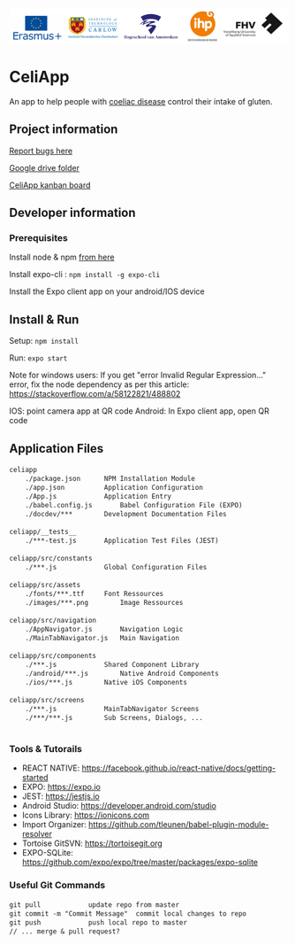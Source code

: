 ![Project Logo](/.github/logos/combined_logos.png)

# CeliApp

An app to help people with [coeliac disease](https://en.wikipedia.org/wiki/Coeliac_disease) control their intake of gluten.

## Project information
						  
[Report bugs here](https://forms.gle/cLYvsLpdG7K9TA6S6)

[Google drive folder](https://drive.google.com/drive/folders/14PHvjDnpShU3ikbmvI3tGRPABUAJEEVm?usp=sharing)

[CeliApp kanban board](https://github.com/itcgames/celiapp/projects/1)

## Developer information

### Prerequisites

Install node & npm [from here](https://nodejs.org/en/)

Install expo-cli :  `npm install -g expo-cli`

Install the Expo client app on your android/IOS device


## Install & Run

Setup:
`npm install`

Run:
`expo start`

Note for windows users: If you get "error Invalid Regular Expression..." error, fix the node 
dependency as per this article: https://stackoverflow.com/a/58122821/488802

IOS: point camera app at QR code
Android: In Expo client app, open QR code

## Application Files

```
celiapp
    ./package.json		NPM Installation Module
    ./app.json			Application Configuration
    ./App.js			Application Entry
    ./babel.config.js		Babel Configuration File (EXPO)
    ./docdev/***		Development Documentation Files

celiapp/__tests__
    ./***-test.js		Application Test Files (JEST)	

celiapp/src/constants
    ./***.js			Global Configuration Files

celiapp/src/assets
    ./fonts/***.ttf		Font Ressources
    ./images/***.png		Image Ressources 

celiapp/src/navigation
    ./AppNavigator.js		Navigation Logic
    ./MainTabNavigator.js	Main Navigation

celiapp/src/components
    ./***.js			Shared Component Library
    ./android/***.js		Native Android Components
    ./ios/***.js		Native iOS Components

celiapp/src/screens
    ./***.js			MainTabNavigator Screens
    ./***/***.js		Sub Screens, Dialogs, ...
    
```

### Tools & Tutorails

* REACT NATIVE: 		https://facebook.github.io/react-native/docs/getting-started
* EXPO: 			https://expo.io
* JEST:			https://jestjs.io
* Android Studio: 	https://developer.android.com/studio
* Icons Library: 		https://ionicons.com
* Import Organizer: 	https://github.com/tleunen/babel-plugin-module-resolver
* Tortoise GitSVN: 	https://tortoisegit.org
* EXPO-SQLite:		https://github.com/expo/expo/tree/master/packages/expo-sqlite


### Useful Git Commands

```
git pull			update repo from master
git commit -m "Commit Message"	commit local changes to repo
git push			push local repo to master
// ... merge & pull request?
```
